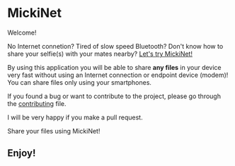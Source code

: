 # MickiNet

Welcome!

No Internet connetion? Tired of slow speed Bluetooth? Don't know how to share your selfie(s) with your mates nearby? [Let's try MickiNet!]

By using this application you will be able to share **any files** in your device very fast without using an Internet connection or endpoint device (modem)! You can share files only using your smartphones.

If you found a bug or want to contribute to the project, please go through the [contributing] file.

I will be very happy if you make a pull request.

Share your files using MickiNet!

## Enjoy!

[contributing]: <CONTRIBUTING.md>
[Let's try MickiNet!]: <https://github.com/mirjalal/MickiNet/releases/download/0.2.1/MickiNet.apk>
